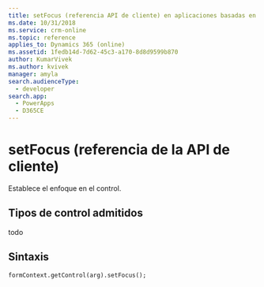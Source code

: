 ```yaml
---
title: setFocus (referencia API de cliente) en aplicaciones basadas en modelo| MicrosoftDocs
ms.date: 10/31/2018
ms.service: crm-online
ms.topic: reference
applies_to: Dynamics 365 (online)
ms.assetid: 1fedb14d-7d62-45c3-a170-8d8d9599b870
author: KumarVivek
ms.author: kvivek
manager: amyla
search.audienceType:
  - developer
search.app:
  - PowerApps
  - D365CE
---
```

# <a name="setfocus-client-api-reference"></a>setFocus (referencia de la API de cliente)



Establece el enfoque en el control. 

## <a name="control-types-supported"></a>Tipos de control admitidos

todo

## <a name="syntax"></a>Sintaxis

`formContext.getControl(arg).setFocus();`

